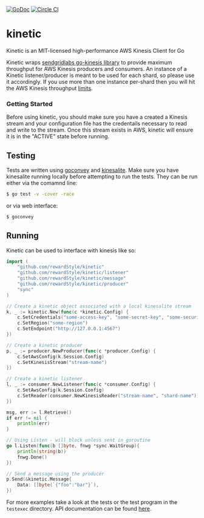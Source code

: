 [![GoDoc](https://godoc.org/github.com/rewardStyle/kinetic?status.svg)](https://godoc.org/github.com/rewardStyle/kinetic)
[![Circle CI](https://circleci.com/gh/rewardStyle/kinetic/tree/master.svg?style=svg&circle-token=8c8b6e0cca0f0fde6ec41b4e02329c406f74a446)](https://circleci.com/gh/rewardStyle/kinetic/tree/master)

# kinetic
Kinetic is an MIT-licensed high-performance AWS Kinesis Client for Go

Kinetic wraps [sendgridlabs go-kinesis library](https://github.com/sendgridlabs/go-kinesis) to provide maximum throughput for AWS Kinesis producers and consumers.
An instance of a Kinetic listener/producer is meant to be used for each shard, so please use it accordingly. If you use more than one instance per-shard then you will
hit the AWS Kinesis throughput [limits](http://docs.aws.amazon.com/kinesis/latest/dev/service-sizes-and-limits.html).

### Getting Started
Before using kinetic, you should make sure you have a created a Kinesis stream and your configuration file has the credentails necessary to read and write to the stream. Once this stream exists in AWS, kinetic will ensure it is in the "ACTIVE" state before running.


## Testing
Tests are written using [goconvey](http://goconvey.co/) and [kinesalite](https://github.com/mhart/kinesalite). Make sure you have kinesalite running locally before attempting to run the tests. They can be run either via the comamnd line:


```sh
$ go test -v -cover -race
```

or via web interface:

```sh
$ goconvey
```

## Running
Kinetic can be used to interface with kinesis like so:


```go
import (
	"github.com/rewardStyle/kinetic"
	"github.com/rewardStyle/kinetic/listener"
	"github.com/rewardStyle/kinetic/message"
	"github.com/rewardStyle/kinetic/producer"
	"sync"
)

// Create a kinetic object associated with a local kinesalite stream
k, _ := kinetic.New(func(c *kinetic.Config) {
    c.SetCredentials("some-access-key", "some-secret-key", "some-security-token")
    c.SetRegion("some-region")
    c.SetEndpoint("http://127.0.0.1:4567")
})

// Create a kinetic producer
p, _ := producer.NewProducer(func(c *producer.Config) {
    c.SetAwsConfig(k.Session.Config)
    c.SetKinesisStream("stream-name")
})

// Create a kinetic listener
l, _ := consumer.NewListener(func(c *consumer.Config) {
    c.SetAwsConfig(k.Session.Config)
    c.SetReader(consumer.NewKinesisReader("stream-name", "shard-name"))
})

msg, err := l.Retrieve()
if err != nil {
    println(err)
}

// Using Listen - will block unless sent in goroutine
go l.Listen(func(b []byte, fnwg *sync.WaitGroup){
    println(string(b))
    fnwg.Done()
})

// Send a message using the producer 
p.Send(&kinetic.Message{
    Data: []byte(`{"foo":"bar"}`),
})

```

For more examples take a look at the tests or the test program in the `testexec` directory.  API documentation can be found [here](https://godoc.org/github.com/rewardStyle/kinetic).
